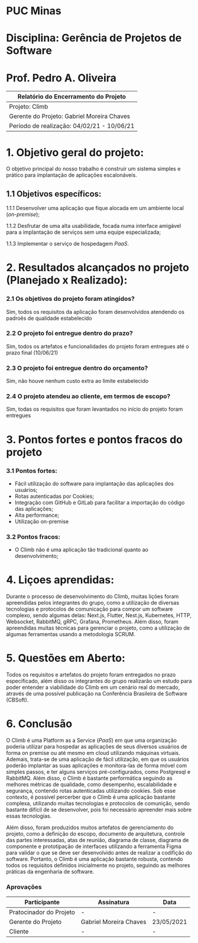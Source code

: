 # PUC Minas
# Disciplina: Gerência de Projetos de Software
# Prof. Pedro A. Oliveira


| Relatório do Encerramento do Projeto |
| --- |
| Projeto: Climb |
| Gerente do Projeto: Gabriel Moreira Chaves |
| Período de realização: 04/02/21 - 10/06/21 |

# 1. Objetivo geral do projeto:
O objetivo principal do nosso trabalho é construir um sistema simples e prático para implantação de aplicações escalonáveis.

## 1.1  Objetivos específicos:

1.1.1 Desenvolver uma aplicação que fique alocada em um ambiente local (_on-premise_);

1.1.2 Desfrutar de uma alta usabilidade, focada numa interface amigável para a implantação de serviços sem uma equipe especializada;

1.1.3 Implementar o serviço de hospedagem _PaaS_.

# 2.  Resultados alcançados no projeto (Planejado x Realizado):

### 2.1  Os objetivos do projeto foram atingidos?

Sim, todos os requisitos da aplicação foram desenvolvidos atendendo os padroẽs de qualidade estabelecido

### 2.2  O projeto foi entregue dentro do prazo?

Sim, todos os artefatos e funcionalidades do projeto foram entregues até o prazo final (10/06/21)

### 2.3  O projeto foi entregue dentro do orçamento?

Sim, não houve nenhum custo extra ao limite estabelecido

### 2.4  O projeto atendeu ao cliente, em termos de escopo? 

Sim, todas os requisitos que foram levantados no início do projeto foram entregues

# 3.    Pontos fortes e pontos fracos do projeto

### 3.1  Pontos fortes:
 - Fácil utilização do software para implantação das aplicações dos usuários;
 - Rotas autenticadas por Cookies;
 - Integração com GitHub e GitLab para facilitar a importação do código das aplicações;
 - Alta performance;
 - Utilização on-premise
### 3.2  Pontos fracos:
 - O Climb não é uma aplicação tão tradicional quanto ao desenvolvimento;

# 4. Liçoes aprendidas:

Durante o processo de desenvolvimento do Climb, muitas lições foram apreendidas pelos integrantes do grupo, como a utilização de diversas tecnologias e protocolos
de comunicação para compor um software complexo, sendo algumas delas: Next.js, Flutter, Nest.js, Kubernetes, HTTP, Websocket, RabbitMQ, gRPC, Grafana, 
Prometheus. Além disso, foram apreendidas muitas técnicas para gerenciar o projeto, como a utilização de algumas ferramentas usando a metodologia SCRUM.

# 5. Questões em Aberto:

Todos os requisitos e artefatos do projeto foram entregados no prazo especificado, além disso os integrantes do grupo realizarão um estudo para poder entender
a viabilidade do Climb em um cenário real do mercado, através de uma possível publicação na Conferência Brasileira de Software (CBSoft).

# 6. Conclusão

O Climb é uma Platform as a Service (_PaaS_) em que uma organização poderia utilizar para hospedar as aplicações de seus diversos usuários de forma on premise ou até mesmo em cloud utilizando máquinas virtuais. Ademais, trata-se de uma aplicação de fácil utilização, em que os usuários poderão implantar as suas aplicações e monitora-las de forma móvel com simples passos, e ter alguns serviços pré-configurados, como Postgresql e RabbitMQ. Além disso, o Climb é bastante performática seguindo as melhores métricas de qualidade, como desempenho, escalabilidade e segurança, contendo rotas autenticadas utilizando cookies. Sob esse contexto, é possível percerber que o Climb é uma aplicação bastante complexa, utilizando muitas tecnologias e protocolos de comunição, sendo bastante difícil de se desenvolver, pois foi necessário apreender mais sobre essas tecnologias. 

Além disso, foram produzidos muitos artefatos de gerenciamento do projeto, como a definição do escopo, documento de arquitetura, controle das partes interessadas, atas de reunião, diagrama de classe, diagrama de componente e prototipação de interfaces utilizando a ferramenta Figma para validar o que se deve ser desenvolvido antes de realizar a codifição do software. Portanto, o Climb é uma aplicação bastante robusta, contendo todos os requisitos definidos inicialmente no projeto, seguindo as melhores práticas da engenharia de software.



### Aprovações
| Participante | Assinatura | Data |
| --- | --- | --- |
|  Pratocinador do Projeto |- | -
|  Gerente do Projeto |Gabriel Moreira Chaves| 23/05/2021
|  Cliente | - | -


